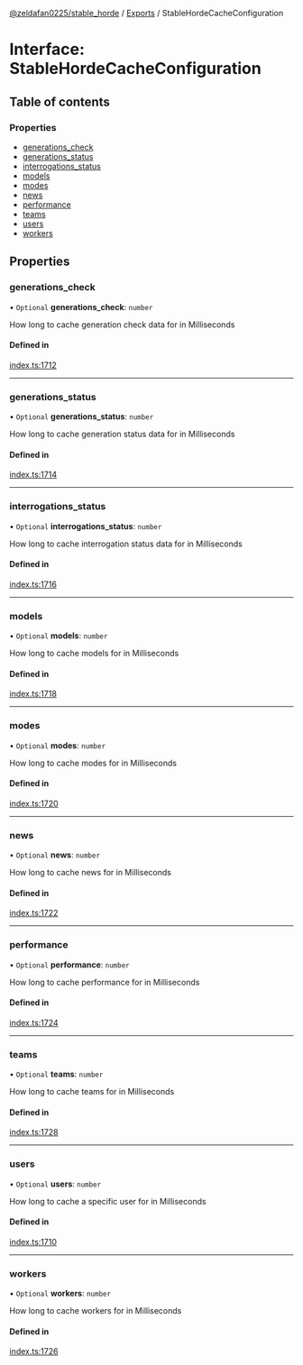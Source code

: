 [@zeldafan0225/stable_horde](../README.md) / [Exports](../modules.md) / StableHordeCacheConfiguration

# Interface: StableHordeCacheConfiguration

## Table of contents

### Properties

- [generations\_check](StableHordeCacheConfiguration.md#generations_check)
- [generations\_status](StableHordeCacheConfiguration.md#generations_status)
- [interrogations\_status](StableHordeCacheConfiguration.md#interrogations_status)
- [models](StableHordeCacheConfiguration.md#models)
- [modes](StableHordeCacheConfiguration.md#modes)
- [news](StableHordeCacheConfiguration.md#news)
- [performance](StableHordeCacheConfiguration.md#performance)
- [teams](StableHordeCacheConfiguration.md#teams)
- [users](StableHordeCacheConfiguration.md#users)
- [workers](StableHordeCacheConfiguration.md#workers)

## Properties

### generations\_check

• `Optional` **generations\_check**: `number`

How long to cache generation check data for in Milliseconds

#### Defined in

[index.ts:1712](https://github.com/ZeldaFan0225/stable_horde/blob/c25ea19/index.ts#L1712)

___

### generations\_status

• `Optional` **generations\_status**: `number`

How long to cache generation status data for in Milliseconds

#### Defined in

[index.ts:1714](https://github.com/ZeldaFan0225/stable_horde/blob/c25ea19/index.ts#L1714)

___

### interrogations\_status

• `Optional` **interrogations\_status**: `number`

How long to cache interrogation status data for in Milliseconds

#### Defined in

[index.ts:1716](https://github.com/ZeldaFan0225/stable_horde/blob/c25ea19/index.ts#L1716)

___

### models

• `Optional` **models**: `number`

How long to cache models for in Milliseconds

#### Defined in

[index.ts:1718](https://github.com/ZeldaFan0225/stable_horde/blob/c25ea19/index.ts#L1718)

___

### modes

• `Optional` **modes**: `number`

How long to cache modes for in Milliseconds

#### Defined in

[index.ts:1720](https://github.com/ZeldaFan0225/stable_horde/blob/c25ea19/index.ts#L1720)

___

### news

• `Optional` **news**: `number`

How long to cache news for in Milliseconds

#### Defined in

[index.ts:1722](https://github.com/ZeldaFan0225/stable_horde/blob/c25ea19/index.ts#L1722)

___

### performance

• `Optional` **performance**: `number`

How long to cache performance for in Milliseconds

#### Defined in

[index.ts:1724](https://github.com/ZeldaFan0225/stable_horde/blob/c25ea19/index.ts#L1724)

___

### teams

• `Optional` **teams**: `number`

How long to cache teams for in Milliseconds

#### Defined in

[index.ts:1728](https://github.com/ZeldaFan0225/stable_horde/blob/c25ea19/index.ts#L1728)

___

### users

• `Optional` **users**: `number`

How long to cache a specific user for in Milliseconds

#### Defined in

[index.ts:1710](https://github.com/ZeldaFan0225/stable_horde/blob/c25ea19/index.ts#L1710)

___

### workers

• `Optional` **workers**: `number`

How long to cache workers for in Milliseconds

#### Defined in

[index.ts:1726](https://github.com/ZeldaFan0225/stable_horde/blob/c25ea19/index.ts#L1726)
